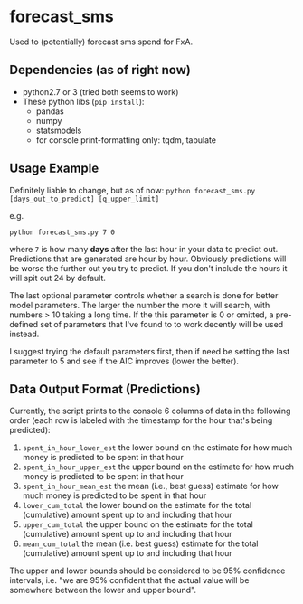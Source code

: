 # forecast_sms

Used to (potentially) forecast sms spend for FxA.

## Dependencies (as of right now)
* python2.7 or 3 (tried both seems to work)
* These python libs (`pip install`):
  * pandas
  * numpy
  * statsmodels
  * for console print-formatting only: tqdm, tabulate

## Usage Example
Definitely liable to change, but as of now:
`python forecast_sms.py [days_out_to_predict] [q_upper_limit]`

e.g.

`python forecast_sms.py 7 0`

where `7` is how  many **days** after the last hour in your data to predict out. Predictions that are generated are hour by hour. Obviously predictions will be worse the further out you try to predict. If you don't include the hours it will spit out 24 by default.

The last optional parameter controls whether a search is done for better model parameters. The larger the number the more it will search, with numbers > 10 taking a long time. If the this parameter is 0 or omitted, a pre-defined set of parameters that I've found to to work decently will be used instead.

I suggest trying the default parameters first, then if need be setting the last parameter to 5 and see if the AIC improves (lower the better).

## Data Output Format (Predictions)

Currently, the script prints to the console 6 columns of data in the following order (each row is labeled with the timestamp for the hour that's being predicted):

1. `spent_in_hour_lower_est` the lower bound on the estimate for how much money is predicted to be spent in that hour
2. `spent_in_hour_upper_est` the upper bound on the estimate for how much money is predicted to be spent in that hour
3. `spent_in_hour_mean_est` the mean (i.e., best guess) estimate for how much money is predicted to be spent in that hour
4. `lower_cum_total` the lower bound on the estimate for the total (cumulative) amount spent up to and including that hour
5. `upper_cum_total` the upper bound on the estimate for the total (cumulative) amount spent up to and including that hour
6. `mean_cum_total` the mean (i.e. best guess) estimate for the total (cumulative) amount spent up to and including that hour

The upper and lower bounds should be considered to be 95% confidence intervals, i.e. "we are 95% confident that the actual value will be somewhere between the lower and upper bound".
